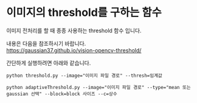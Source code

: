 # 이미지의 threshold를 구하는 함수

이미지 전처리를 할 때 종종 사용하는 threshold 함수 입니다.

내용은 다음을 참조하시기 바랍니다. <br>
https://gaussian37.github.io/vision-opencv-threshold/

간단하게 실행하려면 아래와 같습니다.

```  
python threshold.py --image="이미지 파일 경로" --thresh=임계값
```

```
python adaptiveThreshold.py --image="이미지 파일 경로" --type="mean 또는 gaussian 선택" --block=block 사이즈 --c=상수
```
